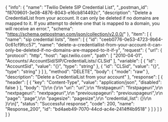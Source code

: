 {
  "info": {
    "name": "Twilio Delete SIP Credential List",
    "_postman_id": "f8709601-3e08-4876-8043-e16cb814492c",
    "description": "Delete a CredentialList from your account. It can only be deleted if no domains are mapped to it. If you attempt to delete one that is mapped to a domain, you will receive an error.",
    "schema": "https://schema.getpostman.com/json/collection/v2.0.0/"
  },
  "item": [
    {
      "name": "sip credential lists",
      "item": [
        {
          "id": "ceeb0776-0e53-4723-9b64-0c61cf9fcc57",
          "name": "delete-a-credentiallist-from-your-account-it-can-only-be-deleted-if-no-domains-are-mapped-to-it-if-y",
          "request": {
            "url": {
              "protocol": "http",
              "host": "api.twilio.com",
              "path": [
                "2010-04-01",
                "Accounts/:AccountSid/SIP/CredentialLists/:CLSid"
              ],
              "variable": [
                {
                  "id": "AccountSid",
                  "value": "{}",
                  "type": "string"
                },
                {
                  "id": "CLSid",
                  "value": "{}",
                  "type": "string"
                }
              ]
            },
            "method": "DELETE",
            "body": {
              "mode": "raw"
            },
            "description": "Delete a CredentialList from your account"
          },
          "response": [
            {
              "header": [
                {
                  "key": "Content-Type",
                  "value": "application/json",
                  "disabled": false
                }
              ],
              "body": "[\r\n  {\r\n    \"uri\": \"uri\",\r\n    \"firstpageuri\": \"firstpageuri\",\r\n    \"nextpageuri\": \"nextpageuri\",\r\n    \"previouspageuri\": \"previouspageuri\",\r\n    \"page\": \"page\",\r\n    \"pagesize\": \"pagesize\",\r\n    \"credential_list\": {}\r\n  }\r\n]",
              "status": "Successful response",
              "code": 200,
              "name": "Response_200",
              "id": "bd4aeb49-7070-44cd-ac4e-2414ff4b9518"
            }
          ]
        }
      ]
    }
  ]
}